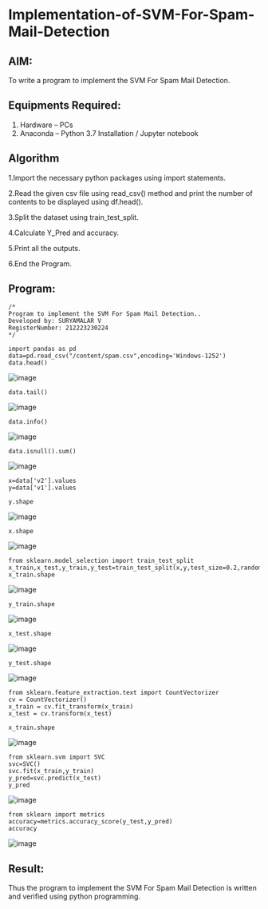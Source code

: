 # Implementation-of-SVM-For-Spam-Mail-Detection

## AIM:
To write a program to implement the SVM For Spam Mail Detection.

## Equipments Required:
1. Hardware – PCs
2. Anaconda – Python 3.7 Installation / Jupyter notebook

## Algorithm

 1.Import the necessary python packages using import statements.

  2.Read the given csv file using read_csv() method and print the number of contents to be displayed using df.head().

  3.Split the dataset using train_test_split.

  4.Calculate Y_Pred and accuracy.

  5.Print all the outputs.

  6.End the Program.
## Program:
```
/*
Program to implement the SVM For Spam Mail Detection..
Developed by: SURYAMALAR V
RegisterNumber: 212223230224
*/
```
```
import pandas as pd
data=pd.read_csv("/content/spam.csv",encoding='Windows-1252')
data.head()
```
![image](https://github.com/user-attachments/assets/f80295a1-6728-4a4c-ba1b-f96078fff18c)
```
data.tail()
```
![image](https://github.com/user-attachments/assets/a857314f-c979-47a2-a32e-38aa584d1cc4)
```
data.info()
```
![image](https://github.com/user-attachments/assets/bb380000-cd3e-49be-8e03-9a7279b12649)
```
data.isnull().sum()
```
![image](https://github.com/user-attachments/assets/61ab5d5d-a0c0-4318-9980-8c0b205e41ca)
```
x=data['v2'].values
y=data['v1'].values
```
```
y.shape
```
![image](https://github.com/user-attachments/assets/0a1da91d-7de8-48c6-8e5a-8c6a9b9877ce)
```
x.shape
```
![image](https://github.com/user-attachments/assets/20e9f8e6-50df-46d7-a0f1-7f28bc8c60ec)
```
from sklearn.model_selection import train_test_split
x_train,x_test,y_train,y_test=train_test_split(x,y,test_size=0.2,random_state=0)
x_train.shape
```
![image](https://github.com/user-attachments/assets/2a7fd179-150a-4498-b051-43380e72242d)
```
y_train.shape
```
![image](https://github.com/user-attachments/assets/2a7fd179-150a-4498-b051-43380e72242d)
```
x_test.shape
```
![image](https://github.com/user-attachments/assets/e2608e0d-ca0b-472b-8dc6-84e20498ddb7)
```
y_test.shape
```
![image](https://github.com/user-attachments/assets/e6c3cc65-4235-4446-b2b6-6949c4fb702c)
```
from sklearn.feature_extraction.text import CountVectorizer
cv = CountVectorizer()
x_train = cv.fit_transform(x_train)  
x_test = cv.transform(x_test)
```
```
x_train.shape
```
![image](https://github.com/user-attachments/assets/33faaa01-37a3-4225-8cfa-83371f0ce957)
```
from sklearn.svm import SVC
svc=SVC()
svc.fit(x_train,y_train)
y_pred=svc.predict(x_test)
y_pred 
```
![image](https://github.com/user-attachments/assets/59be76cb-1b80-452f-be61-77b9324ebd46)
```
from sklearn import metrics
accuracy=metrics.accuracy_score(y_test,y_pred)
accuracy
```
![image](https://github.com/user-attachments/assets/c0a2f5ea-faa0-48d4-9c8f-708986216b33)

## Result:
Thus the program to implement the SVM For Spam Mail Detection is written and verified using python programming.
